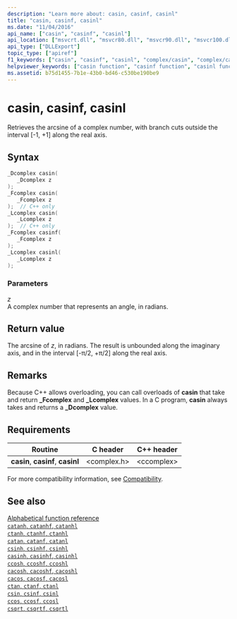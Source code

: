 ```yaml
---
description: "Learn more about: casin, casinf, casinl"
title: "casin, casinf, casinl"
ms.date: "11/04/2016"
api_name: ["casin", "casinf", "casinl"]
api_location: ["msvcrt.dll", "msvcr80.dll", "msvcr90.dll", "msvcr100.dll", "msvcr100_clr0400.dll", "msvcr110.dll", "msvcr110_clr0400.dll", "msvcr120.dll", "msvcr120_clr0400.dll", "ucrtbase.dll", "api-ms-win-crt-math-l1-1-0.dll"]
api_type: ["DLLExport"]
topic_type: ["apiref"]
f1_keywords: ["casin", "casinf", "casinl", "complex/casin", "complex/casinf", "complex/casinl"]
helpviewer_keywords: ["casin function", "casinf function", "casinl function"]
ms.assetid: b75d1455-7b1e-43b0-bd46-c530be190be9
---
```

# casin, casinf, casinl

Retrieves the arcsine of a complex number, with branch cuts outside the interval [-1, +1] along the real axis.

## Syntax

```C
_Dcomplex casin(
   _Dcomplex z
);
_Fcomplex casin(
   _Fcomplex z
);  // C++ only
_Lcomplex casin(
   _Lcomplex z
);  // C++ only
_Fcomplex casinf(
   _Fcomplex z
);
_Lcomplex casinl(
   _Lcomplex z
);
```

### Parameters

*z*<br/>
A complex number that represents an angle, in radians.

## Return value

The arcsine of *z*, in radians. The result is unbounded along the imaginary axis, and in the interval [-π/2, +π/2] along the real axis.

## Remarks

Because C++ allows overloading, you can call overloads of **casin** that take and return **_Fcomplex** and **_Lcomplex** values. In a C program, **casin** always takes and returns a **_Dcomplex** value.

## Requirements

|Routine|C header|C++ header|
|-------------|--------------|------------------|
|**casin**,               **casinf**, **casinl**|\<complex.h>|\<ccomplex>|

For more compatibility information, see [Compatibility](../compatibility.md).

## See also

[Alphabetical function reference](crt-alphabetical-function-reference.md)\
[`catanh`, `catanhf`, `catanhl`](catanh-catanhf-catanhl.md)\
[`ctanh`, `ctanhf`, `ctanhl`](ctanh-ctanhf-ctanhl.md)\
[`catan`, `catanf`, `catanl`](catan-catanf-catanl.md)\
[`csinh`, `csinhf`, `csinhl`](csinh-csinhf-csinhl.md)\
[`casinh`, `casinhf`, `casinhl`](casinh-casinhf-casinhl.md)\
[`ccosh`, `ccoshf`, `ccoshl`](ccosh-ccoshf-ccoshl.md)\
[`cacosh`, `cacoshf`, `cacoshl`](cacosh-cacoshf-cacoshl.md)\
[`cacos`, `cacosf`, `cacosl`](cacos-cacosf-cacosl.md)\
[`ctan`, `ctanf`, `ctanl`](ctan-ctanf-ctanl.md)\
[`csin`, `csinf`, `csinl`](csin-csinf-csinl.md)\
[`ccos`, `ccosf`, `ccosl`](ccos-ccosf-ccosl.md)\
[`csqrt`, `csqrtf`, `csqrtl`](csqrt-csqrtf-csqrtl.md)
